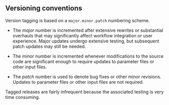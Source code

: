 Versioning conventions
----------------------

Version tagging is based on a `major.minor.patch` numbering scheme.

- The *major* number is incremented after extensive rewrites or substantial overhauls that may significantly affect workflow integration or user experience.  Major updates undergo extensive testing, but subsequent patch updates may still be needed.

- The *minor* number is incremented whenever modifications to the source code are significant enough to require updates to parameter files or other input files.

- The *patch* number is used to denote bug fixes or other minor revisions. Updates to parameter files or other input files are not required.

Tagged releases are fairly infrequent because the associated testing is very time consuming.
